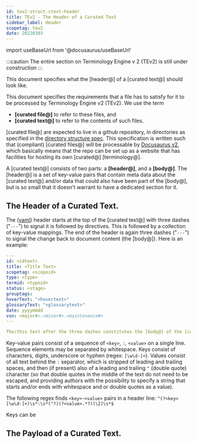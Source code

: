 ```yaml
---
id: tev2-struct-ctext-header
title: TEv2 - The Header of a Curated Text
sidebar_label: Header
scopetag: tev2
date: 20220303
---
```


import useBaseUrl from '@docusaurus/useBaseUrl'

:::caution
The entire section on Terminology Engine v 2 (TEv2) is still under construction
:::

This document specifies what the [header@] of a [curated text@] should look like.

This document specifies the requirements that a file has to satisfy for it to be processed by Terminology Engine v2 (TEv2). We use the term
- **[curated file@]** to refer to these files, and
- **[curated text@]** to refer to the contents of such files.

[curated file@] are expected to live in a github repository, in directories as specified in the [directory structure spec](tev2-struct-directory). This specification is written such that (compliant) [curated files@] will be processable by [Docusaurus v2](https://docusaurus.io/docs), which basically means that the repo can be set up as a website that has facilities for hosting its own [curated@] [terminology@].

A [curated text@] consists of two parts: a **[header@]**, and a **[body@]**. The [header@] is a set of key-value pairs that contain meta data about the [curated text@] and/or data that could also have been part of the [body@], but is so small that it doesn't warrant to have a dedicated section for it.

## The Header of a Curated Text.

The ([yaml](https://yaml.org/spec/1.2.2/)) header starts at the top of the [curated text@] with three dashes ("`---`") to signal it is followed by directives. This is followed by a collection of key-value mappings. The end of the header is again three dashes ("`---`") to signal the change back to document content (the [body@]). Here is an example:

~~~ yaml
---
id: <idtext>
title: <Title Text>
scopetag: <scopeid>
type: <type>
termid: <typeid>
status: <stage>
grouptags:
hoverText: "<hovertext>"
glossaryText: "<glossarytext>"
date: yyyymmdd
vsn: <major#>.<minor#>.<maintenance#>
---

The/this text after the three dashes constitutes the [body@] of the [curated text@].
~~~

Key-value pairs consist of a sequence of `<key>`, `:`, `<value>` on a single line. Sequence elements may be separated by whitespace. Keys consist of characters, digits, underscore or hyphen (regex: `[\w\d-]+`). Values consist of all text behind the `:` separator, which is stripped of leading and trailing spaces, and then (if present) also of a leading and trailing `"` (double quote) character (so that double quotes in the middle of the text do not need to be escaped, and providing authors with the possibility to specify a string that starts and/or ends with whitespace and or double quotes as a value).

The following regex finds `<key>`-`<value>` pairs in a header line: `^(?<key>[\w\d-]+)\s*:\s*("?)(?<value>.*?)(\2)\s*$`

Keys can be


## The Payload of a Curated Text.
